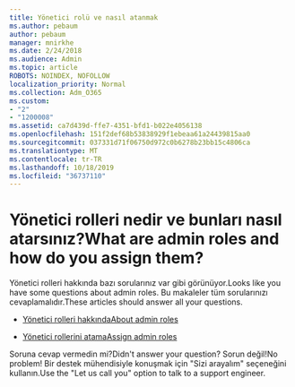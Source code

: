 ```yaml
---
title: Yönetici rolü ve nasıl atanmak
ms.author: pebaum
author: pebaum
manager: mnirkhe
ms.date: 2/24/2018
ms.audience: Admin
ms.topic: article
ROBOTS: NOINDEX, NOFOLLOW
localization_priority: Normal
ms.collection: Adm_O365
ms.custom:
- "2"
- "1200008"
ms.assetid: ca7d439d-ffe7-4351-bfd1-b022e4056138
ms.openlocfilehash: 151f2def68b53838929f1ebeaa61a24439815aa0
ms.sourcegitcommit: 037331d71f06750d972c0b6278b23bb15c4806ca
ms.translationtype: MT
ms.contentlocale: tr-TR
ms.lasthandoff: 10/18/2019
ms.locfileid: "36737110"
---
```

# <a name="what-are-admin-roles-and-how-do-you-assign-them"></a><span data-ttu-id="05def-102">Yönetici rolleri nedir ve bunları nasıl atarsınız?</span><span class="sxs-lookup"><span data-stu-id="05def-102">What are admin roles and how do you assign them?</span></span>

<span data-ttu-id="05def-103">Yönetici rolleri hakkında bazı sorularınız var gibi görünüyor.</span><span class="sxs-lookup"><span data-stu-id="05def-103">Looks like you have some questions about admin roles.</span></span> <span data-ttu-id="05def-104">Bu makaleler tüm sorularınızı cevaplamalıdır.</span><span class="sxs-lookup"><span data-stu-id="05def-104">These articles should answer all your questions.</span></span>
  
- [<span data-ttu-id="05def-105">Yönetici rolleri hakkında</span><span class="sxs-lookup"><span data-stu-id="05def-105">About admin roles</span></span>](https://docs.microsoft.com/office365/admin/add-users/about-admin-roles)

- [<span data-ttu-id="05def-106">Yönetici rollerini atama</span><span class="sxs-lookup"><span data-stu-id="05def-106">Assign admin roles</span></span>](https://docs.microsoft.com/office365/admin/add-users/assign-admin-roles)

<span data-ttu-id="05def-107">Soruna cevap vermedin mi?</span><span class="sxs-lookup"><span data-stu-id="05def-107">Didn't answer your question?</span></span> <span data-ttu-id="05def-108">Sorun değil!</span><span class="sxs-lookup"><span data-stu-id="05def-108">No problem!</span></span> <span data-ttu-id="05def-109">Bir destek mühendisiyle konuşmak için "Sizi arayalım" seçeneğini kullanın.</span><span class="sxs-lookup"><span data-stu-id="05def-109">Use the "Let us call you" option to talk to a support engineer.</span></span>
  